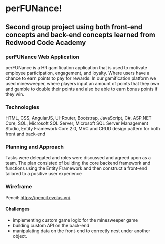# perFUNance!

## Second group project using both front-end concepts and back-end concepts learned from Redwood Code Academy

### perFUNance Web Application
perFUNance is a HR gamification application that is used to motivate employee participation, engagement, and loyalty. Where users have a chance to earn points to pay for rewards. In our gamification platform we used minesweeper, where players input an amount of points that they own and gamble to double their points and also be able to earn bonus points if they win.  

### Technologies
HTML, CSS, AngularJS, UI-Router, Bootstrap, JavaScript, C#, ASP.NET Core, SQL, Microsoft SQL Server, Microsoft SQL Server Management Studio, Entity Framework Core 2.0, MVC and CRUD design pattern for both front and back-end

### Planning and Approach
Tasks were delegated and roles were discussed and agreed upon as a team. The plan consisted of building the core backend framework and functions using the Entity Framework and then construct a front-end tailored to a positive user experience ​

### Wireframe
Pencil: https://pencil.evolus.vn/

#### Challenges
- implementing custom game logic for the minesweeper game
- building custom API on the back-end
- manipulating data on the front-end to correctly nest under another object.
